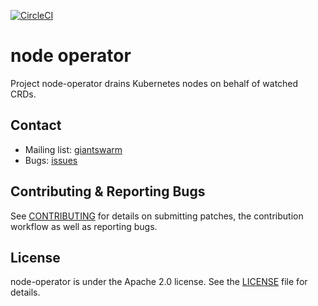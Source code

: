 [![CircleCI](https://dl.circleci.com/status-badge/img/gh/giantswarm/node-operator/tree/master.svg?style=svg)](https://dl.circleci.com/status-badge/redirect/gh/giantswarm/node-operator/tree/master)

# node operator

Project node-operator drains Kubernetes nodes on behalf of watched CRDs.

## Contact

- Mailing list: [giantswarm](https://groups.google.com/forum/!forum/giantswarm)
- Bugs: [issues](https://github.com/giantswarm/node-operator/issues)

## Contributing & Reporting Bugs

See [CONTRIBUTING](https://github.com/giantswarm/node-operator/blob/master/.github/CONTRIBUTING.md) for details on submitting patches, the contribution workflow as well as reporting bugs.

## License

node-operator is under the Apache 2.0 license. See the [LICENSE](/giantswarm/node-operator/blob/master/LICENSE) file for details.
